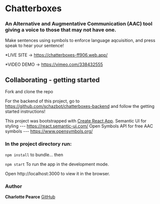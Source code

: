 # Chatterboxes

### An Alternative and Augmentative Communication (AAC) tool giving a voice to those that may not have one.
Make sentences using symbols to enforce language aqcuisition, and press speak to hear your sentence!

*LIVE SITE ->  https://chatterboxes-ff906.web.app/

*VIDEO DEMO -> https://vimeo.com/338432555


## Collaborating - getting started

Fork and clone the repo

For the backend of this project, go to https://github.com/schazbot/chatterboxes-backend and follow the getting started instructions!


This project was bootstrapped with [Create React App](https://github.com/facebook/create-react-app).
Semantic UI for styling --- https://react.semantic-ui.com/
Open Symbols API for free AAC symbols --- https://www.opensymbols.org/



### In the project directory run:

`npm install` 
to bundle... then

`npm start`
To run the app in the development mode.

Open http://localhost:3000 to view it in the browser.


### Author
**Charlotte Pearce** [GitHub](https://github.com/schazbot)



